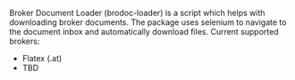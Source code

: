 Broker Document Loader (brodoc-loader) is a script which helps with downloading broker documents. The package uses selenium to navigate to the document inbox and automatically download files.
Current supported brokers:
* Flatex (.at)
* TBD